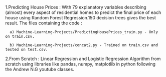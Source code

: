 1.Predicting House Prices : With 79 explanatory variables describing (almost) every aspect of residential homes to predict the final         price of each house using Random Forest Regression.150 decision trees gives the best result.
  The files containing the code : 
      
      a) Machine-Learning-Projects/PredictingHousePrices_train.py - Only on train.csv.
   
      b) Machine-Learning-Projects/concat2.py - Trained on train.csv and tested on test.csv.
      
2.From Scratch : Linear Regression and Logistic Regression Algorithm from scratch using libraries like pandas, numpy, matplotlib in python following the Andrew N.G youtube classes.      
      
    
    
    
    

                             
                             
    

